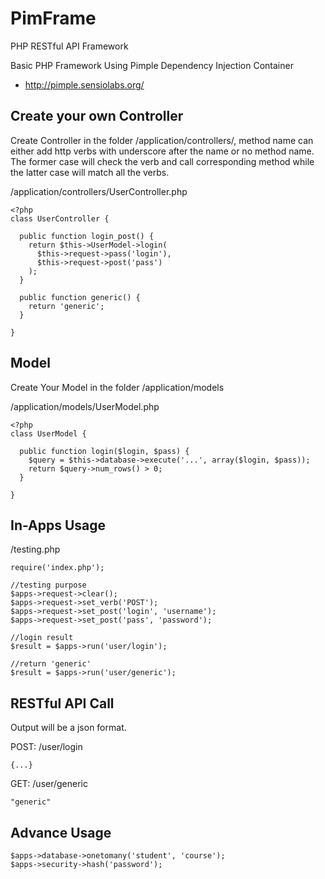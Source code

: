 PimFrame
========
PHP RESTful API Framework

Basic PHP Framework Using Pimple Dependency Injection Container

+ http://pimple.sensiolabs.org/

Create your own Controller
------

Create Controller in the folder /application/controllers/, method name can either add http verbs with underscore after the name or no method name. The former case will check the verb and call corresponding method while the latter case will match all the verbs.

/application/controllers/UserController.php
```
<?php
class UserController {

  public function login_post() {
    return $this->UserModel->login(
      $this->request->pass('login'),
      $this->request->post('pass')
    );
  }
  
  public function generic() {
    return 'generic';
  }

}
```

Model
------

Create Your Model in the folder /application/models

/application/models/UserModel.php
```
<?php
class UserModel {

  public function login($login, $pass) {
    $query = $this->database->execute('...', array($login, $pass));
    return $query->num_rows() > 0;
  }

}
```

In-Apps Usage
------

/testing.php
```
require('index.php');

//testing purpose
$apps->request->clear();
$apps->request->set_verb('POST');
$apps->request->set_post('login', 'username');
$apps->request->set_post('pass', 'password');

//login result
$result = $apps->run('user/login');

//return 'generic'
$result = $apps->run('user/generic');
```

RESTful API Call
------

Output will be a json format.

POST: /user/login
```
{...}
```

GET: /user/generic
```
"generic"
```

Advance Usage
------

```
$apps->database->onetomany('student', 'course');
$apps->security->hash('password');
```

